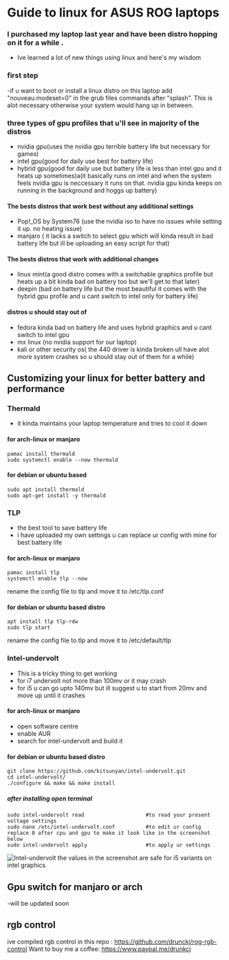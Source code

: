 # Guide to linux for ASUS ROG laptops
### I purchased my laptop last year and have been distro hopping on it for a while .
- Ive learned a lot of new things using linux and here's my wisdom
### first step 
-if u want to boot or install a linux distro on this laptop add "nouveau.modeset=0" in the grub files commands after "splash". This is alot necessary otherwise your system would hang up in between.
### three types of gpu profiles that u'll see in majority of the distros
- nvidia gpu(uses the nvidia gpu terrible battery life but necessary for games)
- intel gpu(good for daily use best for battery life)
- hybrid gpu(good for daily use but battery life is less than intel gpu and it heats up sometimes)a(it basically runs on intel and when the system feels nvidia gpu is neccessary it runs on that. nvidia gpu kinda keeps on running in the background and hoggs up battery)
#### The bests distros that work best without any additional settings
- Pop!_OS by System76 (use the nvidia iso to have no issues while setting it up. no heating issue)
- manjaro ( it lacks a switch to select gpu which will kinda result in bad battery life but ill be uploading an easy script for that)
#### The bests distros that work with additional changes
- linux mint(a good distro comes with a switchable graphics profile but heats up a bit kinda bad on battery too but we'll get to that later)
- deepin (bad on battery life but the most beautiful it comes with the hybrid gpu profile and u cant switch to intel only for battery life)
#### distros u should stay out of
- fedora kinda bad on battery life and uses hybrid graphics and u cant switch to intel gpu
- mx linux (no nvidia support for our laptop)
- kali or other security os( the 440 driver is kinda broken ull have alot more system crashes so u should stay out of them for a while)
## Customizing your linux for better battery and performance
### Thermald
- it kinda maintains your laptop temperature and tries to cool it down
#### for arch-linux or manjaro
```
pamac install thermald
sudo systemctl enable --now thermald
```
#### for debian or ubuntu based
```
sudo apt install thermald
sudo apt-get install -y thermald
```
### TLP
- the best tool to save battery life
- i have uploaded my own settings u can replace ur config with mine for best battery life
#### for arch-linux or manjaro
```
pamac install tlp
systemctl enable tlp --now
```
rename the config file to tlp and move it to /etc/tlp.conf
#### for debian or ubuntu based distro
```
apt install tlp tlp-rdw
sudo tlp start
```
rename the config file to tlp and move it to /etc/default/tlp
### Intel-undervolt
- This is a tricky thing to get working
- for i7 undervolt not more than 100mv or it may crash
- for i5 u can go upto 140mv but ill suggest u to start from 20mv and move up until it crashes
#### for arch-linux or manjaro
- open software centre
- enable AUR
- search for intel-undervolt and build it
#### for debian or ubuntu based distro
```
git clone https://github.com/kitsunyan/intel-undervolt.git
cd intel-undervolt/
./configure && make && make install
```
##### after installing open terminal
```
sudo intel-undervolt read                    #to read your present voltage settings
sudo nano /etc/intel-undervolt.conf          #to edit ur config replace 0 after cpu and gpu to make it look like in the screenshot below 
sudo intel-undervolt apply                   #to apply ur settings
```
![Intel-undervolt](https://i.imgur.com/FNbgBHB.jpg)
the values in the screenshot are safe for i5 variants on intel graphics
## Gpu switch for manjaro or arch
-will be updated soon
## rgb control
ive compiled rgb control in this repo : https://github.com/drunckj/rog-rgb-control
Want to buy me a coffee: https://www.paypal.me/drunkcj
